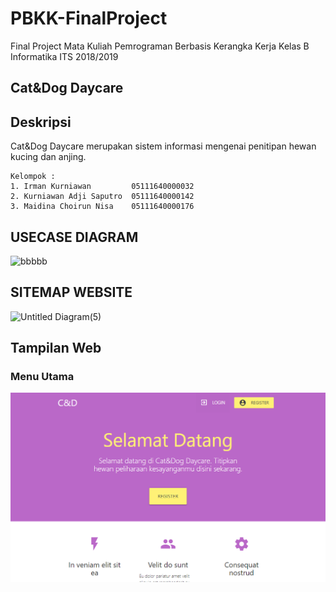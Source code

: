 # PBKK-FinalProject
Final Project Mata Kuliah Pemrograman Berbasis Kerangka Kerja Kelas B Informatika ITS 2018/2019

## Cat&Dog Daycare

## Deskripsi 
Cat&Dog Daycare merupakan sistem informasi mengenai penitipan hewan kucing dan anjing.

```
Kelompok :
1. Irman Kurniawan         05111640000032
2. Kurniawan Adji Saputro  05111640000142
3. Maidina Choirun Nisa    05111640000176
```

## USECASE DIAGRAM
![bbbbb](https://user-images.githubusercontent.com/33053581/56195020-4dcd4000-605e-11e9-89a9-cdeabd4ac24d.jpg)

## SITEMAP WEBSITE
![Untitled Diagram(5)](https://user-images.githubusercontent.com/33053581/56195319-ecf23780-605e-11e9-891a-31a3e283e272.jpg)

## Tampilan Web
### Menu Utama
![Screenshot01](img/screenshot01.png)
